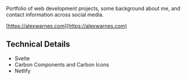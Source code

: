 Portfolio of web development projects, some background about me, and contact information across social media.

[https://alexwarnes.com](https://alexwarnes.com)

## Technical Details
*  Svelte
*  Carbon Components and Carbon Icons
*  Netlify